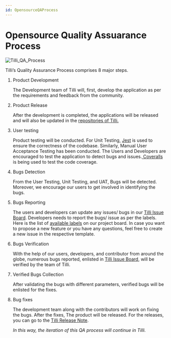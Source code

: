 ```yaml
---
id: OpensourceQAProcess
---
```

# Opensource Quality Assuarance Process

![Tilli_QA_Process](https://assets.rumsan.com/esatya/open-source-qa-process-.png)

Tilli’s Quality Assurance Process comprises 8 major steps. 
1. Product Development 

   The Development team of Tilli will, first, develop the application as per the requirements and feedback from the community. 

2. Product Release

   After the development is completed, the applications will be released and will also be updated in the [repositories of Tilli.](https://github.com/tillioss)

3. User testing 

   Product testing will be conducted. For Unit Testing, [Jest](https://jestjs.io/) is used to ensure the correctness of the codebase. Similarly, Manual User Acceptance Testing has been conducted. The Users and Developers are encouraged to test the application to detect bugs and issues.[ Coveralls](https://coveralls.io/) is being used to test the code coverage. 

4. Bugs Detection

   From the User Testing, Unit Testing, and UAT, Bugs will be detected. Moreover, we encourage our users to get involved in identifying the bugs.


5. Bugs Reporting 

   The users and developers can update any issues/ bugs in our [Tilli Issue Board](https://github.com/tillioss/tilli-web-app/issues). Developers needs to report the bugs/ issue as per the labels. Here is the list of [available labels](https://github.com/tillioss/tilli-web-app/labels) on our project board. In case you want to propose a new feature or you have any questions, feel free to create a new issue in the respective template. 

6. Bugs Verification 

   With the help of our users, developers, and contributor from around the globe, numerous bugs reported, enlisted in [Tilli Issue Board](https://github.com/tillioss/tilli-web-app/issues), will be verified by the team of Tilli. 

7. Verified Bugs Collection

   After validating the bugs with different parameters, verified bugs will be enlisted for the fixes. 

8. Bug fixes

   The development team along with the contributors will work on fixing the bugs. After the fixes, The product will be released. For the releases, you can go to the [Tilli Release Note](https://github.com/tillioss/tilli-web-app/releases). 

    *In this way, the iteration of this QA process will continue in Tilli.*


